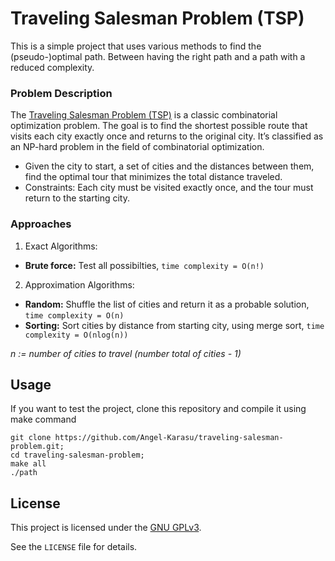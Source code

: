 # Traveling Salesman Problem (TSP)

This is a simple project that uses various methods to find the (pseudo-)optimal path. Between having the right path and a path with a reduced complexity.

### Problem Description

The [Traveling Salesman Problem (TSP)](https://en.wikipedia.org/wiki/Travelling_salesman_problem) is a classic combinatorial optimization problem. The goal is to find the shortest possible route that visits each city exactly once and returns to the original city. It’s classified as an NP-hard problem in the field of combinatorial optimization.

- Given the city to start, a set of cities and the distances between them, find the optimal tour that minimizes the total distance traveled.
- Constraints: Each city must be visited exactly once, and the tour must return to the starting city.
 
### Approaches

1. Exact Algorithms:
  - **Brute force:** Test all possibilties, `time complexity = O(n!)`
2. Approximation Algorithms:
  - **Random:** Shuffle the list of cities and return it as a probable solution, `time complexity = O(n)`
  - **Sorting:** Sort cities by distance from starting city, using merge sort, `time complexity = O(nlog(n))`

*n := number of cities to travel (number total of cities - 1)*
    
## Usage

If you want to test the project, clone this repository and compile it using make command
```shell
git clone https://github.com/Angel-Karasu/traveling-salesman-problem.git;
cd traveling-salesman-problem;
make all
./path
```
  
## License

This project is licensed under the [GNU GPLv3](https://choosealicense.com/licenses/gpl-3.0/).

See the `LICENSE` file for details.
